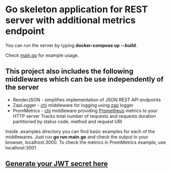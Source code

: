 # Go skeleton application for REST server with additional metrics endpoint

You can run the server by typing **docker-compose up --build**.

Check [main.go](https://github.com/acim/go-rest-server/blob/master/main.go) for example usage.

## This project also includes the following middlewares which can be use independently of the server

- RenderJSON - simplifies implementation of JSON REST API endpoints
- ZapLogger - [chi](https://github.com/go-chi/chi) middleware for logging using [zap](https://github.com/uber-go/zap) logger
- PromMetrics - [chi](https://github.com/go-chi/chi) middleware providing [Prometheus](https://prometheus.io/) metrics to your HTTP server
  Tracks total number of requests and requests duration partitioned by status code, method and request URI

Inside .examples directory you can find basic examples for each of the middlewares. Just run **go run main.go** and
check the output in your browser, localhost:3000. To check the metrics in PromMetrics example, use localhost:3001.

## [Generate your JWT secret here](https://www.grc.com/passwords.htm)
